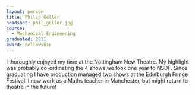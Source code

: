 ```yaml
---
layout: person
title: Philip Geller
headshot: phil_geller.jpg
course:
  - Mechanical Engineering
graduated: 2011
award: Fellowship
---
```


I thoroughly enjoyed my time at the Nottingham New Theatre. My highlight was probably co-ordinating the 4 shows we took one year to NSDF. Since graduating I have production managed two shows at the Edinburgh Fringe Festival. I now work as a Maths teacher in Manchester, but might return to theatre in the future!
